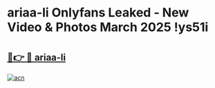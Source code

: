 # ariaa-li Onlyfans Leaked - New Video & Photos March 2025 !ys51i

# <h2><a href="https://54up4d.iuczelnia.edu.pl?title=ariaa-li&ref=ys51i">🔗👉 🔴 ariaa-li</a></h2>

[![acn](https://github.com/user-attachments/assets/0f9c940e-d8b0-45ae-aac7-cd30a18b3e1c)](https://54up4d.iuczelnia.edu.pl?title=ariaa-li&ref=ys51i)

